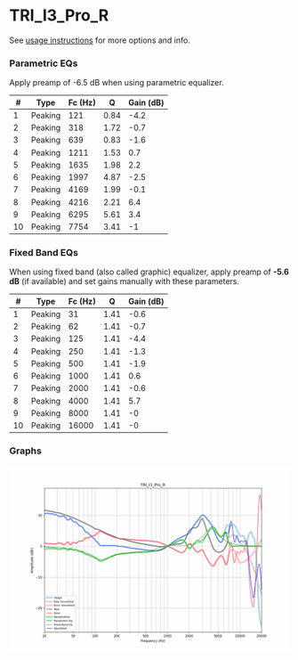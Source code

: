 # TRI_I3_Pro_R
See [usage instructions](https://github.com/jaakkopasanen/AutoEq#usage) for more options and info.

### Parametric EQs
Apply preamp of -6.5 dB when using parametric equalizer.

|   # | Type    |   Fc (Hz) |    Q |   Gain (dB) |
|-----|---------|-----------|------|-------------|
|   1 | Peaking |       121 | 0.84 |        -4.2 |
|   2 | Peaking |       318 | 1.72 |        -0.7 |
|   3 | Peaking |       639 | 0.83 |        -1.6 |
|   4 | Peaking |      1211 | 1.53 |         0.7 |
|   5 | Peaking |      1635 | 1.98 |         2.2 |
|   6 | Peaking |      1997 | 4.87 |        -2.5 |
|   7 | Peaking |      4169 | 1.99 |        -0.1 |
|   8 | Peaking |      4216 | 2.21 |         6.4 |
|   9 | Peaking |      6295 | 5.61 |         3.4 |
|  10 | Peaking |      7754 | 3.41 |        -1   |

### Fixed Band EQs
When using fixed band (also called graphic) equalizer, apply preamp of **-5.6 dB** (if available) and set gains manually with these parameters.

|   # | Type    |   Fc (Hz) |    Q |   Gain (dB) |
|-----|---------|-----------|------|-------------|
|   1 | Peaking |        31 | 1.41 |        -0.6 |
|   2 | Peaking |        62 | 1.41 |        -0.7 |
|   3 | Peaking |       125 | 1.41 |        -4.4 |
|   4 | Peaking |       250 | 1.41 |        -1.3 |
|   5 | Peaking |       500 | 1.41 |        -1.9 |
|   6 | Peaking |      1000 | 1.41 |         0.6 |
|   7 | Peaking |      2000 | 1.41 |        -0.6 |
|   8 | Peaking |      4000 | 1.41 |         5.7 |
|   9 | Peaking |      8000 | 1.41 |        -0   |
|  10 | Peaking |     16000 | 1.41 |        -0   |

### Graphs
![](./TRI_I3_Pro_R.png)
